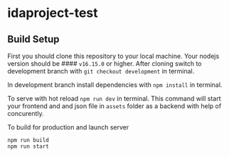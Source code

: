 # idaproject-test

## Build Setup
First you should clone this repository to your local machine.
Your nodejs version should be #### `v16.15.0` or higher.
After cloning switch to development branch with ```git checkout development``` in terminal.

In development branch install dependencies with ```npm install``` in terminal.

To serve with hot reload ```npm run dev``` in terminal. This command will start your frontend and and json file in  ```assets``` folder as a backend with help of concurently.

To build for production and launch server 
```
npm run build
npm run start
```


